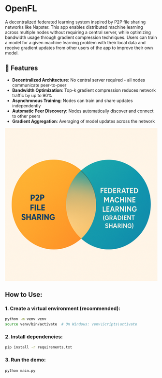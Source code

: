 # OpenFL

A decentralized federated learning system inspired by P2P file sharing networks like Napster.
This app enables distributed machine learning across multiple nodes without requiring a central server, while optimizing bandwidth usage through gradient compression techniques.
Users can train a model for a given machine learning problem with their local data and receive gradient updates from other users of the app to improve their own model.

## 🚀 Features

- **Decentralized Architecture**: No central server required - all nodes communicate peer-to-peer
- **Bandwidth Optimization**: Top-k gradient compression reduces network traffic by up to 90%
- **Asynchronous Training**: Nodes can train and share updates independently
- **Automatic Peer Discovery**: Nodes automatically discover and connect to other peers
- **Gradient Aggregation**: Averaging of model updates across the network

![ChatGPT Image May 31, 2025, 08_41_03 AM](docs/image.png)

## How to Use:

### 1. Create a virtual environment (recommended):
```bash
python -m venv venv
source venv/bin/activate  # On Windows: venv\Scripts\activate
```

### 2. Install dependencies:
```bash
pip install -r requirements.txt
```

### 3. Run the demo:

```
python main.py
```
